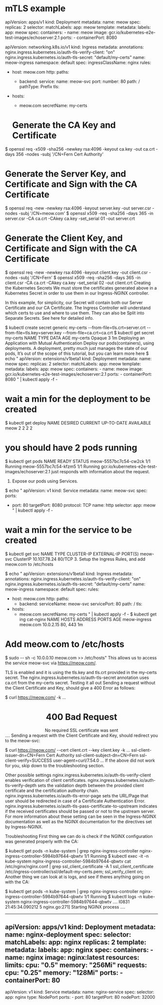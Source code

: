 # mTLS example






apiVersion: apps/v1
kind: Deployment
metadata:
  name: meow
spec:
  replicas: 2
  selector:
    matchLabels:
      app: meow
  template:
    metadata:
      labels:
        app: meow
    spec:
      containers:
      - name: meow
        image: gcr.io/kubernetes-e2e-test-images/echoserver:2.1
        ports:
        - containerPort: 8080



apiVersion: networking.k8s.io/v1
kind: Ingress
metadata:
  annotations:
    nginx.ingress.kubernetes.io/auth-tls-verify-client: \"on\"
    nginx.ingress.kubernetes.io/auth-tls-secret: \"default/my-certs\"
  name: meow-ingress
  namespace: default
spec:
  ingressClassName: nginx
  rules:
  - host: meow.com
    http:
      paths:
      - backend:
          service:
            name: meow-svc
            port:
              number: 80
        path: /
        pathType: Prefix
  tls:
  - hosts:
    - meow.com
    secretName: my-certs


    # Generate the CA Key and Certificate
$ openssl req -x509 -sha256 -newkey rsa:4096 -keyout ca.key -out ca.crt -days 356 -nodes -subj '/CN=Fern Cert Authority'
# Generate the Server Key, and Certificate and Sign with the CA Certificate
$ openssl req -new -newkey rsa:4096 -keyout server.key -out server.csr -nodes -subj '/CN=meow.com'
$ openssl x509 -req -sha256 -days 365 -in server.csr -CA ca.crt -CAkey ca.key -set_serial 01 -out server.crt
# Generate the Client Key, and Certificate and Sign with the CA Certificate
$ openssl req -new -newkey rsa:4096 -keyout client.key -out client.csr -nodes -subj '/CN=Fern'
$ openssl x509 -req -sha256 -days 365 -in client.csr -CA ca.crt -CAkey ca.key -set_serial 02 -out client.crt
Creating the Kubernetes Secrets
We must store the certificates generated above in a Kubernetes Secret in order to use them in our Ingress-NGINX controller.

In this example, for simplicity, our Secret will contain both our Server Certificate and our CA Certificate. The Ingress Controller will understand which certs to use and where to use them. They can also be Split into Separate Secrets. See here for detailed info.

$ kubectl create secret generic my-certs --from-file=tls.crt=server.crt --from-file=tls.key=server.key --from-file=ca.crt=ca.crt
$ kubectl get secret my-certs
NAME       TYPE     DATA   AGE
my-certs   Opaque   3      1m
Deploying an Application with Mutual Authentication
Deploy our pods(containers), using deployments. A deployment, pretty much just manages the state of our pods, It’s out of the scope of this tutorial, but you can learn more here
$ echo "
apiVersion: extensions/v1beta1
kind: Deployment
metadata:
  name: meow
spec:
  replicas: 2
  selector:
    matchLabels:
      app: meow
  template:
    metadata:
      labels:
        app: meow
    spec:
      containers:
      - name: meow
        image: gcr.io/kubernetes-e2e-test-images/echoserver:2.1
        ports:
        - containerPort: 8080
" | kubectl apply -f -
# wait a min for the deployment to be created
$ kubectl get deploy
NAME       DESIRED   CURRENT   UP-TO-DATE   AVAILABLE
meow       2         2         2            2
# you should have 2 pods running
$ kubectl get pods
NAME                       READY     STATUS
meow-5557bc7c54-cw2ck     1/1       Running
meow-5557bc7c54-kfzm5     1/1       Running
gcr.io/kubernetes-e2e-test-images/echoserver:2.1 just responds with information about the request.

1. Expose our pods using Services. 

$ echo "
apiVersion: v1
kind: Service
metadata:
  name: meow-svc
spec:
  ports:
  - port: 80
    targetPort: 8080
    protocol: TCP
    name: http
  selector:
    app: meow
" | kubectl apply -f -
# wait a min for the service to be created
$ kubectl get svc
NAME           TYPE        CLUSTER-IP      EXTERNAL-IP   PORT(S)
meow-svc       ClusterIP   10.107.78.24    <none>        80/TCP
3. Setup the Ingress Rules, and add meow.com to /etc/hosts

$ echo "
apiVersion: extensions/v1beta1
kind: Ingress
metadata:
  annotations:
    nginx.ingress.kubernetes.io/auth-tls-verify-client: \"on\"
    nginx.ingress.kubernetes.io/auth-tls-secret: \"default/my-certs\"
  name: meow-ingress
  namespace: default
spec:
  rules:
  - host: meow.com
    http:
      paths:
      - backend:
          serviceName: meow-svc
          servicePort: 80
        path: /
  tls:
  - hosts:
    - meow.com
    secretName: my-certs
" | kubectl apply -f -
$ kubectl get ing cat-nginx
NAME           HOSTS     ADDRESS     PORTS     AGE
meow-ingress   meow.com  10.0.2.15   80, 443   1m
# Add meow.com to /etc/hosts
$ sudo -- sh -c 10.0.0.10  meow.com >> /etc/hosts"
This allows us to access the service meow-svc via https://meow.com/.

TLS is enabled and it is using the tls.key and tls.crt provided in the my-certs secret.
The nginx.ingress.kubernetes.io/auth-tls-secret annotation uses ca.crt from the my-certs secret.
Testing it all out
Sending a request without the Client Certificate and Key, should give a 400 Error as follows:

$ curl https://meow.com/ -k
...
<center><h1>400 Bad Request</h1></center>
<center>No required SSL certificate was sent</center>
....
Sending a request with the Client Certificate and Key, should redirect you to the meow-svc:

$ curl https://meow.com/ --cert client.crt --key client.key -k
...
ssl-client-issuer-dn=CN=Fern Cert Authority
ssl-client-subject-dn=CN=Fern
ssl-client-verify=SUCCESS
user-agent=curl/7.54.0
...
If the above did not work for you, skip down to the troubleshooting section.

Other possible settings
nginx.ingress.kubernetes.io/auth-tls-verify-client enables verification of client certificates.
nginx.ingress.kubernetes.io/auth-tls-verify-depth sets the validation depth between the provided client certificate and the certification authority chain.
nginx.ingress.kubernetes.io/auth-tls-error-page sets the URL/Page that user should be redirected in case of a Certificate Authentication Error.
nginx.ingress.kubernetes.io/auth-tls-pass-certificate-to-upstream indicates if the received certificates should be passed or not to the upstream server.
For more information about these setting can be seen in the Ingress-NGINX documentation as well as the NGINX documentation for the directives set by Ingress-NGINX.

Troubleshooting
First thing we can do is check if the NGINX configuration was generated properly with the CA:

$ kubectl get pods -n kube-system | grep nginx-ingress-controller
nginx-ingress-controller-5984b97644-qbwtv   1/1       Running
$ kubectl exec -it -n kube-system nginx-ingress-controller-5984b97644-qbwtv cat /etc/nginx/nginx.conf | grep ssl_client_certificate -A 1
ssl_client_certificate                  /etc/ingress-controller/ssl/default-my-certs.pem;
ssl_verify_client                       on;
Another thing we can look at is logs, and see if theres anything going on with the CA:

$ kubectl get pods -n kube-system | grep nginx-ingress-controller
nginx-ingress-controller-5984b97644-qbwtv   1/1       Running
$ kubectl logs -n kube-system nginx-ingress-controller-5984b97644-qbwtv
....
I0831 21:45:34.090212       5 nginx.go:271] Starting NGINX process
....

---
apiVersion: apps/v1
kind: Deployment
metadata:
  name: nginx-deployment
spec:
  selector:
    matchLabels:
      app: nginx
  replicas: 2 
  template:
    metadata:
      labels:
        app: nginx
    spec:
      containers:
      - name: nginx
        image: nginx:latest
        resources:
          limits:
            cpu: "0.5"
            memory: "256Mi"
          requests:
            cpu: "0.25"
            memory: "128Mi"
        ports:
        - containerPort: 80
---
apiVersion: v1
kind: Service
metadata:
  name: nginx-service
spec:
  selector:
    app: nginx
  type: NodePort
  ports:
    - port: 80
      targetPort: 80
      nodePort: 32000